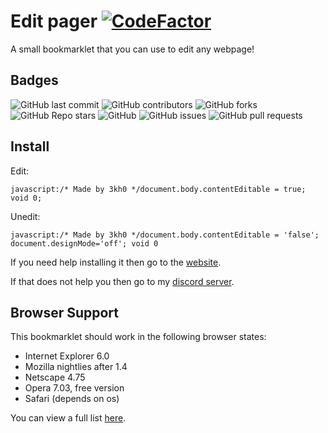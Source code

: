 # Edit pager [![CodeFactor](https://www.codefactor.io/repository/github/3kh0/edit-page/badge)](https://www.codefactor.io/repository/github/3kh0/edit-page)
A small bookmarklet that you can use to edit any webpage!

## Badges
<p>
<img alt="GitHub last commit" src="https://img.shields.io/github/last-commit/3kh0/edit-page?color=red&label=Lastest%20commit&logo=github">
<img alt="GitHub contributors" src="https://img.shields.io/github/contributors/3kh0/edit-page?color=purple&label=Contributors&logo=github">
<img alt="GitHub forks" src="https://img.shields.io/github/forks/3kh0/edit-page?label=Forks&logo=github">
<img alt="GitHub Repo stars" src="https://img.shields.io/github/stars/3kh0/edit-page?color=yellow&label=Stars&logo=github">
<img alt="GitHub" src="https://img.shields.io/github/license/3kh0/edit-page?label=License&logo=github">
<img alt="GitHub issues" src="https://img.shields.io/github/issues/3kh0/edit-page?label=Issues&logo=github">
<img alt="GitHub pull requests" src="https://img.shields.io/github/issues-pr/3kh0/edit-page?color=yellow&label=Pull%20Requests&logo=github">
  </p>
  
## Install
Edit:
```
javascript:/* Made by 3kh0 */document.body.contentEditable = true; void 0;
```
Unedit:
```
javascript:/* Made by 3kh0 */document.body.contentEditable = 'false'; document.designMode='off'; void 0
```
If you need help installing it then go to the [website](https://3kh0.github.io/edit-page).

If that does not help you then go to my [discord server](https://dsc.gg/3kh0).

## Browser Support
This bookmarklet should work in the following browser states:
- Internet Explorer 6.0
- Mozilla nightlies after 1.4
- Netscape 4.75
- Opera 7.03, free version
- Safari (depends on os)

You can view a full list [here](https://www.squarefree.com/bookmarklets/browsers.html).
